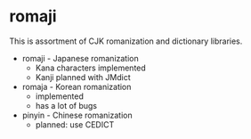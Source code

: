 # romaji

This is assortment of CJK romanization and dictionary libraries.

- romaji - Japanese romanization
    * Kana characters implemented
    * Kanji planned with JMdict
- romaja - Korean romanization
    * implemented
    * has a lot of bugs
- pinyin - Chinese romanization
    * planned: use CEDICT

